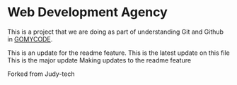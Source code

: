 # Web Development Agency

This is a project that we are doing as part of understanding Git and Github in [GOMYCODE](https://gomycode.com).

This is an update for the readme feature.
This is the latest update on this file
This is the major update 
Making updates to the readme feature

Forked from Judy-tech